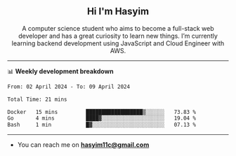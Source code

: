 <h2 align="center">Hi I'm Hasyim</h2>

<p align="center">A computer science student who aims to become a full-stack web developer and has a great curiosity to learn new things. I’m currently learning backend development using JavaScript and Cloud Engineer with AWS.</p>

---

📊 **Weekly development breakdown**

<!--START_SECTION:waka-->

```txt
From: 02 April 2024 - To: 09 April 2024

Total Time: 21 mins

Docker   15 mins         ██████████████████▒░░░░░░   73.83 %
Go       4 mins          ████▓░░░░░░░░░░░░░░░░░░░░   19.04 %
Bash     1 min           █▓░░░░░░░░░░░░░░░░░░░░░░░   07.13 %
```

<!--END_SECTION:waka-->

---

- You can reach me on **hasyim11c@gmail.com**
